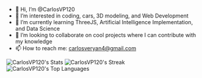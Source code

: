 - 👋 Hi, I’m @CarlosVP120
- 👀 I’m interested in coding, cars, 3D modeling, and Web Development
- 🌱 I’m currently learning ThreeJS, Artificial Intelligence Implementation, and Data Science
- 💞️ I’m looking to collaborate on cool projects where I can contribute with my knowledge
- 📫 How to reach me: carlosveryan4@gmail.com

<!---
CarlosVP120/CarlosVP120 is a ✨ special ✨ repository because its `README.md` (this file) appears on your GitHub profile.
You can click the Preview link to take a look at your changes.
--->

![CarlosVP120's Stats](https://github-readme-stats.vercel.app/api?username=CarlosVP120&theme=default&show_icons=true&hide_border=false&count_private=true)
![CarlosVP120's Streak](https://github-readme-streak-stats.herokuapp.com/?user=CarlosVP120&theme=default&hide_border=false)
![CarlosVP120's Top Languages](https://github-readme-stats.vercel.app/api/top-langs/?username=CarlosVP120&theme=default&show_icons=true&hide_border=false&layout=compact)
